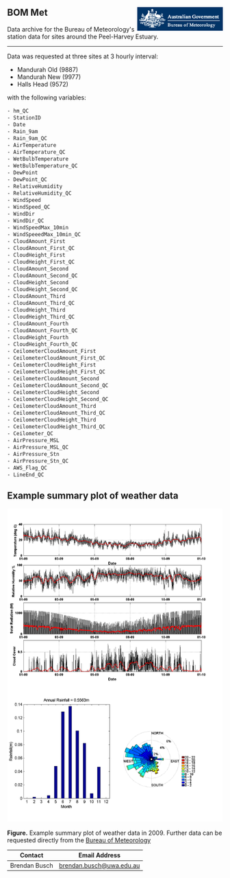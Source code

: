 ## BOM Met <img src="https://github.com/AquaticEcoDynamics/Peel_ARC/blob/master/Images/Logos/bom.gif" align="right">

Data archive for the Bureau of Meteorology's station data for sites around the Peel-Harvey Estuary.

---

Data was requested at three sites at 3 hourly interval:

- Mandurah Old (9887)
- Mandurah New (9977)
- Halls Head (9572)

with the following variables:

```
- hm_QC
- StationID
- Date
- Rain_9am
- Rain_9am_QC
- AirTemperature
- AirTemperature_QC
- WetBulbTemperature
- WetBulbTemperature_QC
- DewPoint
- DewPoint_QC
- RelativeHumidity
- RelativeHumidity_QC
- WindSpeed
- WindSpeed_QC
- WindDir
- WindDir_QC
- WindSpeedMax_10min
- WindSpeeedMax_10min_QC
- CloudAmount_First
- CloudAmount_First_QC
- CloudHeight_First
- CloudHeight_First_QC
- CloudAmount_Second
- CloudAmount_Second_QC
- CloudHeight_Second
- CloudHeight_Second_QC
- CloudAmount_Third
- CloudAmount_Third_QC
- CloudHeight_Third
- CloudHeight_Third_QC
- CloudAmount_Fourth
- CloudAmount_Fourth_QC
- CloudHeight_Fourth
- CloudHeight_Fourth_QC
- CeilometerCloudAmount_First
- CeilometerCloudAmount_First_QC
- CeilometerCloudHeight_First
- CeilometerCloudHeight_First_QC
- CeilometerCloudAmount_Second
- CeilometerCloudAmount_Second_QC
- CeilometerCloudHeight_Second
- CeilometerCloudHeight_Second_QC
- CeilometerCloudAmount_Third
- CeilometerCloudAmount_Third_QC
- CeilometerCloudHeight_Third
- CeilometerCloudHeight_Third_QC
- Ceilometer_QC
- AirPressure_MSL
- AirPressure_MSL_QC
- AirPressure_Stn
- AirPressure_Stn_QC
- AWS_Flag_QC
- LineEnd_QC
```

## Example summary plot of weather data

<img src="https://github.com/AquaticEcoDynamics/Peel_ARC/blob/master/Images/BOM.png">

**Figure.** Example summary plot of weather data in 2009. Further data can be requested directly from the <a href="http://www.bom.gov.au/">Bureau of Meteorology</a>

| Contact       | Email Address            |
| ------------- | ------------------------ |
| Brendan Busch | brendan.busch@uwa.edu.au |
